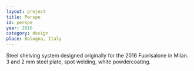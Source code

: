 ```yaml
---
layout: project
title: Perspe
id: perspe
year: 2016
category: design
place: Bologna, Italy
---
```


Steel shelving system designed originally for the 2016 Fuorisalone in Milan.
3 and 2 mm steel plate, spot welding, white powdercoating. 
